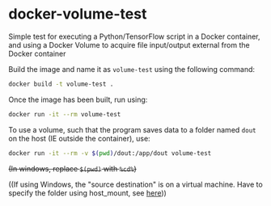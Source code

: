 
# docker-volume-test

Simple test for executing a Python/TensorFlow script in a Docker container, and using a Docker Volume to acquire file input/output external from the Docker container

Build the image and name it as `volume-test` using the following command:

```bash
docker build -t volume-test .
```

Once the image has been built, run using:

```bash
docker run -it --rm volume-test
```

To use a volume, such that the program saves data to a folder named `dout` on
the host (IE outside the container), use:

```bash
docker run -it --rm -v $(pwd)/dout:/app/dout volume-test
```

~~(In windows, replace `$(pwd)` with `%cd%`)~~

((If using Windows, the "source destination" is on a virtual machine. Have to specify the folder using host_mount, see [here](https://github.com/docker/for-win/issues/1669#issuecomment-366717127)))
